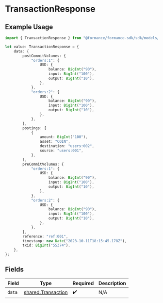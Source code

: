 # TransactionResponse

## Example Usage

```typescript
import { TransactionResponse } from "@formance/formance-sdk/sdk/models/shared";

let value: TransactionResponse = {
    data: {
        postCommitVolumes: {
            "orders:1": {
                USD: {
                    balance: BigInt("90"),
                    input: BigInt("100"),
                    output: BigInt("10"),
                },
            },
            "orders:2": {
                USD: {
                    balance: BigInt("90"),
                    input: BigInt("100"),
                    output: BigInt("10"),
                },
            },
        },
        postings: [
            {
                amount: BigInt("100"),
                asset: "COIN",
                destination: "users:002",
                source: "users:001",
            },
        ],
        preCommitVolumes: {
            "orders:1": {
                USD: {
                    balance: BigInt("90"),
                    input: BigInt("100"),
                    output: BigInt("10"),
                },
            },
            "orders:2": {
                USD: {
                    balance: BigInt("90"),
                    input: BigInt("100"),
                    output: BigInt("10"),
                },
            },
        },
        reference: "ref:001",
        timestamp: new Date("2023-10-11T18:15:45.178Z"),
        txid: BigInt("55374"),
    },
};
```

## Fields

| Field                                                           | Type                                                            | Required                                                        | Description                                                     |
| --------------------------------------------------------------- | --------------------------------------------------------------- | --------------------------------------------------------------- | --------------------------------------------------------------- |
| `data`                                                          | [shared.Transaction](../../../sdk/models/shared/transaction.md) | :heavy_check_mark:                                              | N/A                                                             |